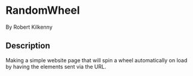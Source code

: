 # RandomWheel
By Robert Kilkenny

## Description
 Making a simple website page that will spin a wheel automatically on load by having the elements sent via the URL.

